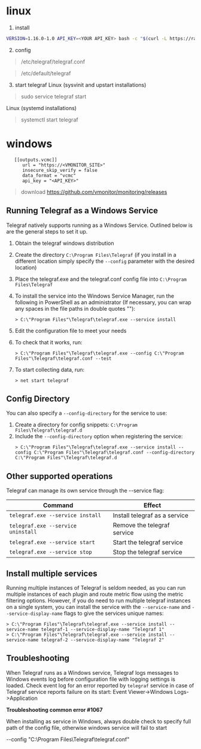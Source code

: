 # linux
1. install

```sh
VERSION=1.16.0-1.0 API_KEY=<YOUR API_KEY> bash -c "$(curl -L https://raw.githubusercontent.com/vmonitor/monitoring/main/install.sh)"
```
2. config
> /etc/telegraf/telegraf.conf

> /etc/default/telegraf

3. start telegraf
Linux (sysvinit and upstart installations)

> sudo service telegraf start

Linux (systemd installations)

> systemctl start telegraf

# windows

```
   [[outputs.vcmc]]
      url = "https://<VMONITOR_SITE>"
      insecure_skip_verify = false
      data_format = "vcmc"
      api_key = "<API_KEY>"
```

> download https://github.com/vmonitor/monitoring/releases

## Running Telegraf as a Windows Service

Telegraf natively supports running as a Windows Service. Outlined below is are
the general steps to set it up.

1. Obtain the telegraf windows distribution
2. Create the directory `C:\Program Files\Telegraf` (if you install in a different
   location simply specify the `--config` parameter with the desired location)
3. Place the telegraf.exe and the telegraf.conf config file into `C:\Program Files\Telegraf`
4. To install the service into the Windows Service Manager, run the following in PowerShell as an administrator (If necessary, you can wrap any spaces in the file paths in double quotes ""):

   ```
   > C:\"Program Files"\Telegraf\telegraf.exe --service install
   ```

5. Edit the configuration file to meet your needs
6. To check that it works, run:

   ```
   > C:\"Program Files"\Telegraf\telegraf.exe --config C:\"Program Files"\Telegraf\telegraf.conf --test
   ```

7. To start collecting data, run:

   ```
   > net start telegraf
   ```

## Config Directory

You can also specify a `--config-directory` for the service to use:
1. Create a directory for config snippets: `C:\Program Files\Telegraf\telegraf.d`
2. Include the `--config-directory` option when registering the service:
   ```
   > C:\"Program Files"\Telegraf\telegraf.exe --service install --config C:\"Program Files"\Telegraf\telegraf.conf --config-directory C:\"Program Files"\Telegraf\telegraf.d
   ```

## Other supported operations

Telegraf can manage its own service through the --service flag:

| Command                            | Effect                        |
|------------------------------------|-------------------------------|
| `telegraf.exe --service install`   | Install telegraf as a service |
| `telegraf.exe --service uninstall` | Remove the telegraf service   |
| `telegraf.exe --service start`     | Start the telegraf service    |
| `telegraf.exe --service stop`      | Stop the telegraf service     |

## Install multiple services

Running multiple instances of Telegraf is seldom needed, as you can run
multiple instances of each plugin and route metric flow using the metric
filtering options.  However, if you do need to run multiple telegraf instances
on a single system, you can install the service with the `--service-name` and
`--service-display-name` flags to give the services unique names:

```
> C:\"Program Files"\Telegraf\telegraf.exe --service install --service-name telegraf-1 --service-display-name "Telegraf 1"
> C:\"Program Files"\Telegraf\telegraf.exe --service install --service-name telegraf-2 --service-display-name "Telegraf 2"
```

## Troubleshooting

When Telegraf runs as a Windows service, Telegraf logs messages to Windows events log before configuration file with logging settings is loaded.
Check event log for an error reported by `telegraf` service in case of Telegraf service reports failure on its start: Event Viewer->Windows Logs->Application

**Troubleshooting  common error #1067**

When installing as service in Windows, always double check to specify full path of the config file, otherwise windows service will fail to start

 --config "C:\Program Files\Telegraf\telegraf.conf"
